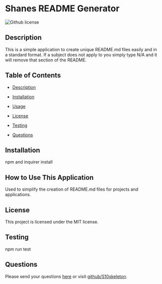 # Shanes README Generator 
![Github license](https://img.shields.io/badge/license-MIT-blue.svg)
## Description
This is a simple application to create unique README.md files easily and in a standard format. If a subject does not apply to you simply type N/A and it will remove that section of the README. 
## Table of Contents
* [Description](#description)
* [Installation](#installation)
* [Usage](#usage)
* [License](#license)
* [Testing](#test)

* [Questions](#questions)
## Installation
npm and inquirer install
## How to Use This Application
Used to simplify the creation of README.md files for projects and applications.
## License
This project is licensed under the MIT license.
## Testing
npm run test
## Questions
Please send your questions [here](mailto:S10skeleton@gmail.com) or visit [github/S10skeleton](https://github.com/S10skeleton).
